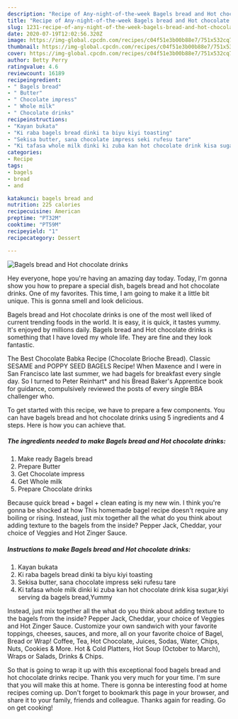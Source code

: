 ```yaml
---
description: "Recipe of Any-night-of-the-week Bagels bread and Hot chocolate drinks"
title: "Recipe of Any-night-of-the-week Bagels bread and Hot chocolate drinks"
slug: 1231-recipe-of-any-night-of-the-week-bagels-bread-and-hot-chocolate-drinks
date: 2020-07-19T12:02:56.320Z
image: https://img-global.cpcdn.com/recipes/c04f51e3b00b88e7/751x532cq70/bagels-bread-and-hot-chocolate-drinks-recipe-main-photo.jpg
thumbnail: https://img-global.cpcdn.com/recipes/c04f51e3b00b88e7/751x532cq70/bagels-bread-and-hot-chocolate-drinks-recipe-main-photo.jpg
cover: https://img-global.cpcdn.com/recipes/c04f51e3b00b88e7/751x532cq70/bagels-bread-and-hot-chocolate-drinks-recipe-main-photo.jpg
author: Betty Perry
ratingvalue: 4.6
reviewcount: 16189
recipeingredient:
- " Bagels bread"
- " Butter"
- " Chocolate impress"
- " Whole milk"
- " Chocolate drinks"
recipeinstructions:
- "Kayan bukata"
- "Ki raba bagels bread dinki ta biyu kiyi toasting"
- "Sekisa butter, sana chocolate impress seki rufesu tare"
- "Ki tafasa whole milk dinki ki zuba kan hot chocolate drink kisa sugar,kiyi serving da bagels bread,Yummy"
categories:
- Recipe
tags:
- bagels
- bread
- and

katakunci: bagels bread and 
nutrition: 225 calories
recipecuisine: American
preptime: "PT32M"
cooktime: "PT59M"
recipeyield: "1"
recipecategory: Dessert

---
```



![Bagels bread and Hot chocolate drinks](https://img-global.cpcdn.com/recipes/c04f51e3b00b88e7/751x532cq70/bagels-bread-and-hot-chocolate-drinks-recipe-main-photo.jpg)

Hey everyone, hope you're having an amazing day today. Today, I'm gonna show you how to prepare a special dish, bagels bread and hot chocolate drinks. One of my favorites. This time, I am going to make it a little bit unique. This is gonna smell and look delicious.

Bagels bread and Hot chocolate drinks is one of the most well liked of current trending foods in the world. It is easy, it is quick, it tastes yummy. It's enjoyed by millions daily. Bagels bread and Hot chocolate drinks is something that I have loved my whole life. They are fine and they look fantastic.

The Best Chocolate Babka Recipe (Chocolate Brioche Bread). Classic SESAME and POPPY SEED BAGELS Recipe! When Maxence and I were in San Francisco late last summer, we had bagels for breakfast every single day. So I turned to Peter Reinhart* and his Bread Baker&#39;s Apprentice book for guidance, compulsively reviewed the posts of every single BBA challenger who.


To get started with this recipe, we have to prepare a few components. You can have bagels bread and hot chocolate drinks using 5 ingredients and 4 steps. Here is how you can achieve that.

<!--inarticleads1-->

##### The ingredients needed to make Bagels bread and Hot chocolate drinks:

1. Make ready  Bagels bread
1. Prepare  Butter
1. Get  Chocolate impress
1. Get  Whole milk
1. Prepare  Chocolate drinks


Because quick bread + bagel + clean eating is my new win. I think you&#39;re gonna be shocked at how This homemade bagel recipe doesn&#39;t require any boiling or rising. Instead, just mix together all the what do you think about adding texture to the bagels from the inside? Pepper Jack, Cheddar, your choice of Veggies and Hot Zinger Sauce. 

<!--inarticleads2-->

##### Instructions to make Bagels bread and Hot chocolate drinks:

1. Kayan bukata
1. Ki raba bagels bread dinki ta biyu kiyi toasting
1. Sekisa butter, sana chocolate impress seki rufesu tare
1. Ki tafasa whole milk dinki ki zuba kan hot chocolate drink kisa sugar,kiyi serving da bagels bread,Yummy


Instead, just mix together all the what do you think about adding texture to the bagels from the inside? Pepper Jack, Cheddar, your choice of Veggies and Hot Zinger Sauce. Customize your own sandwich with your favorite toppings, cheeses, sauces, and more, all on your favorite choice of Bagel, Bread or Wrap! Coffee, Tea, Hot Chocolate, Juices, Sodas, Water, Chips, Nuts, Cookies &amp; More. Hot &amp; Cold Platters, Hot Soup (October to March), Wraps or Salads, Drinks &amp; Chips. 

So that is going to wrap it up with this exceptional food bagels bread and hot chocolate drinks recipe. Thank you very much for your time. I'm sure that you will make this at home. There is gonna be interesting food at home recipes coming up. Don't forget to bookmark this page in your browser, and share it to your family, friends and colleague. Thanks again for reading. Go on get cooking!
